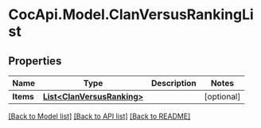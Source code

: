 # CocApi.Model.ClanVersusRankingList

## Properties

Name | Type | Description | Notes
------------ | ------------- | ------------- | -------------
**Items** | [**List&lt;ClanVersusRanking&gt;**](ClanVersusRanking.md) |  | [optional] 

[[Back to Model list]](../README.md#documentation-for-models) [[Back to API list]](../README.md#documentation-for-api-endpoints) [[Back to README]](../README.md)


